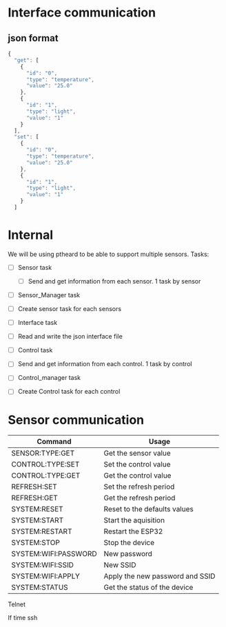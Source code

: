 # Interface communication
## json format
```javascript
{
  "get": [
    {
      "id": "0",
      "type": "temperature",
      "value": "25.0"
    },
    {
      "id": "1",
      "type": "light",
      "value": "1"
    }
  ],
  "set": [
    {
      "id": "0",
      "type": "temperature",
      "value": "25.0"
    },
    {
      "id": "1",
      "type": "light",
      "value": "1"
    }
  ]
```

# Internal
We will be using ptheard to be able to support multiple sensors.
Tasks:
* [ ] Sensor task
  * [ ]  Send and get information from each sensor. 1 task by sensor
* [ ]  Sensor_Manager task
  * [ ]  Create sensor task for each sensors
* [ ]  Interface task
  * [ ]  Read and write the json interface file
* [ ]  Control task
  * [ ]  Send and get information from each control. 1 task by control
* [ ]  Control_manager task
  * [ ]  Create Control task for each control


# Sensor communication
| Command              | Usage                           |
| -------------------- | ------------------------------- |
| SENSOR:TYPE:GET      | Get the sensor value            |
| CONTROL:TYPE:SET     | Set the control value           |
| CONTROL:TYPE:GET     | Get the control value           |
| REFRESH:SET          | Set the refresh period          |
| REFRESH:GET          | Get the refresh period          |
| SYSTEM:RESET         | Reset to the defaults values    |
| SYSTEM:START         | Start the aquisition            |
| SYSTEM:RESTART       | Restart the ESP32               |
| SYSTEM:STOP          | Stop the device                 |
| SYSTEM:WIFI:PASSWORD | New password                    |
| SYSTEM:WIFI:SSID     | New SSID                        |
| SYSTEM:WIFI:APPLY    | Apply the new password and SSID |
| SYSTEM:STATUS        | Get the status of the device    |

Telnet

If time ssh
